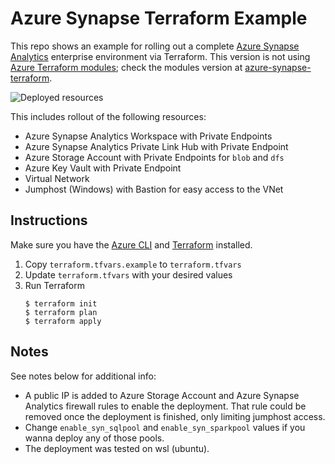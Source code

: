 # Azure Synapse Terraform Example

This repo shows an example for rolling out a complete [Azure Synapse Analytics](https://azure.microsoft.com/services/synapse-analytics/) enterprise environment via Terraform. This version is not using [Azure Terraform modules](https://github.com/murggu/azure-terraform-modules/); check the modules version at [azure-synapse-terraform](https://github.com/murggu/azure-synapse-terraform/).

![Deployed resources](media/arch_syn01.png "Deployed resources")

This includes rollout of the following resources:

- Azure Synapse Analytics Workspace with Private Endpoints
- Azure Synapse Analytics Private Link Hub with Private Endpoint 
- Azure Storage Account with Private Endpoints for `blob` and `dfs`
- Azure Key Vault with Private Endpoint 
- Virtual Network
- Jumphost (Windows) with Bastion for easy access to the VNet

## Instructions

Make sure you have the [Azure CLI](https://docs.microsoft.com/cli/azure/install-azure-cli) and [Terraform](https://www.terraform.io/downloads.html) installed. 

1. Copy `terraform.tfvars.example` to `terraform.tfvars`
2. Update `terraform.tfvars` with your desired values
3. Run Terraform
    ```console
    $ terraform init
    $ terraform plan
    $ terraform apply
    ```
    
## Notes
See notes below for additional info:

- A public IP is added to Azure Storage Account and Azure Synapse Analytics firewall rules to enable the deployment. That rule could be removed once the deployment is finished, only limiting jumphost access.
- Change `enable_syn_sqlpool` and `enable_syn_sparkpool` values if you wanna deploy any of those pools.
- The deployment was tested on wsl (ubuntu).
